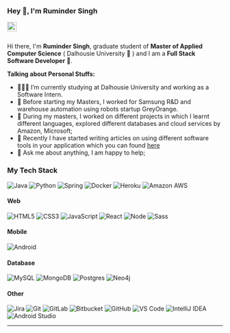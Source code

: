 ### Hey 👋, I'm Ruminder Singh

<a href="https://www.linkedin.com/in/ruminder-singh-8b38b272/" target="_blank">
  <img align="left" alt="" width="22px" src="https://cdn.jsdelivr.net/npm/simple-icons@v3/icons/linkedin.svg" />
</a>

<br />
<br />

Hi there, I'm **Ruminder Singh**, graduate student of **Master of Applied Computer Science** ( Dalhousie University 🏫 ) and I am a **Full Stack Software Developer** 🚀.

**Talking about Personal Stuffs:**

- 👨🏽‍💻 I’m currently studying at Dalhousie University and working as a Software Intern.
- 🤔 Before starting my Masters, I worked for Samsung R&D and warehouse automation using robots startup GreyOrange.
- 🤔 During my masters, I worked on different projects in which I learnt different languages, explored different databases and cloud services by Amazon, Microsoft; 
- 👯 Recently I have started writing articles on using different software tools in your application which you can found <a href="https://web.cs.dal.ca/~ruminder/" target="_blank">here</a>
- 💬 Ask me about anything, I am happy to help;

### My Tech Stack

![Java](http://img.shields.io/badge/-Java-007396?style=flat-square&logo=java)
![Python](http://img.shields.io/badge/-Python-3776AB?style=flat-square&logo=python&logoColor=ffffff)
![Spring](http://img.shields.io/badge/-Spring-6DB33F?style=flat-square&logo=spring&logoColor=ffffff)
![Docker](http://img.shields.io/badge/-Docker-2496ED?style=flat-square&logo=docker&logoColor=ffffff)
![Heroku](http://img.shields.io/badge/-heroku-6762A6?style=flat-square&logo=heroku&logoColor=ffffff)
![Amazon AWS](http://img.shields.io/badge/-Aamazon%20AWS-232F3E?style=flat-square&logo=amazon&logoColor=ffffff)

#### Web

![HTML5](https://img.shields.io/badge/-HTML5-%23E44D27?style=flat-square&logo=html5&logoColor=ffffff)
![CSS3](https://img.shields.io/badge/-CSS3-%231572B6?style=flat-square&logo=css3)
![JavaScript](http://img.shields.io/badge/-JavaScript-F7DF1E?style=flat-square&logo=javascript&logoColor=ffffff)
![React](http://img.shields.io/badge/-React-61DAFB?style=flat-square&logo=react&logoColor=ffffff)
![Node](http://img.shields.io/badge/-Node-339933?style=flat-square&logo=node.js&logoColor=ffffff)
![Sass](https://img.shields.io/badge/-Sass-%23CC6699?style=flat-square&logo=sass&logoColor=ffffff)

#### Mobile

![Android](http://img.shields.io/badge/-Android-3DDC84?style=flat-square&logo=android&logoColor=ffffff)

#### Database

![MySQL](https://img.shields.io/badge/-MySQL-336791?style=flat-square&logo=mysql&logoColor=ffffff)
![MongoDB](http://img.shields.io/badge/-MongoDB-47A248?style=flat-square&logo=mongodb&logoColor=ffffff)
![Postgres](https://img.shields.io/badge/postgres-%23316192.svg?&style=for-the-badge&logo=postgresql&logoColor=white)
![Neo4j](http://img.shields.io/badge/-Neo4j-008CC1?style=flat-square&logo=neo4j&logoColor=ffffff)

#### Other

![Jira](https://img.shields.io/badge/-Jira-0052CC?style=flat-square&logo=jira)
![Git](https://img.shields.io/badge/-Git-%23F05032?style=flat-square&logo=git&logoColor=%23ffffff)
![GitLab](https://img.shields.io/badge/-GitLab-FCA121?style=flat-square&logo=gitlab&logoColor=ffffff)
![Bitbucket](https://img.shields.io/badge/bitbucket%20-%230047B3.svg?&style=for-the-badge&logo=bitbucket&logoColor=white")
![GitHub](https://img.shields.io/badge/-GitHub-181717?style=flat-square&logo=github)
![VS Code](http://img.shields.io/badge/-VS%20Code-007ACC?style=flat-square&logo=visual-studio-code&logoColor=ffffff)
![IntelliJ IDEA](http://img.shields.io/badge/-IntelliJ%20IDEA-000000?style=flat-square&logo=intellij-idea&logoColor=ffffff)
![Android Studio](http://img.shields.io/badge/-Android%20Studio-3DDC84?style=flat-square&logo=android-studio&logoColor=ffffff)

---
